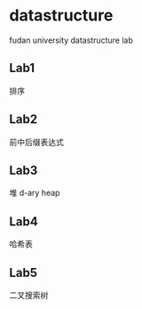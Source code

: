 # datastructure
fudan university datastructure lab

## Lab1
排序

## Lab2
前中后缀表达式

## Lab3
堆 d-ary heap

## Lab4
哈希表

## Lab5
二叉搜索树
